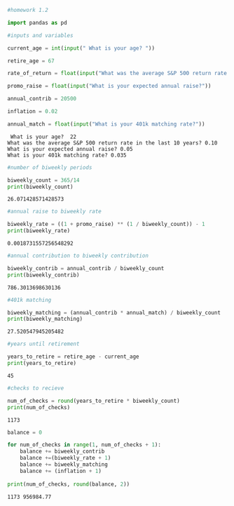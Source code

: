 ```python
#homework 1.2
```


```python
import pandas as pd
```


```python
#inputs and variables

current_age = int(input(" What is your age? "))

retire_age = 67

rate_of_return = float(input("What was the average S&P 500 return rate in the last 10 years?"))

promo_raise = float(input("What is your expected annual raise?"))

annual_contrib = 20500

inflation = 0.02

annual_match = float(input("What is your 401k matching rate?"))
```

     What is your age?  22
    What was the average S&P 500 return rate in the last 10 years? 0.10
    What is your expected annual raise? 0.05
    What is your 401k matching rate? 0.035



```python
#number of biweekly periods

biweekly_count = 365/14
print(biweekly_count)
```

    26.071428571428573



```python
#annual raise to biweekly rate

biweekly_rate = ((1 + promo_raise) ** (1 / biweekly_count)) - 1
print(biweekly_rate)
```

    0.0018731557256548292



```python
#annual contribution to biweekly contribution

biweekly_contrib = annual_contrib / biweekly_count
print(biweekly_contrib)
```

    786.3013698630136



```python
#401k matching

biweekly_matching = (annual_contrib * annual_match) / biweekly_count
print(biweekly_matching)
```

    27.520547945205482



```python
#years until retirement

years_to_retire = retire_age - current_age
print(years_to_retire)
```

    45



```python
#checks to recieve

num_of_checks = round(years_to_retire * biweekly_count)
print(num_of_checks)
```

    1173



```python
balance = 0

for num_of_checks in range(1, num_of_checks + 1):
    balance += biweekly_contrib
    balance +=(biweekly_rate + 1)
    balance += biweekly_matching
    balance += (inflation + 1)
    
print(num_of_checks, round(balance, 2))
```

    1173 956984.77

